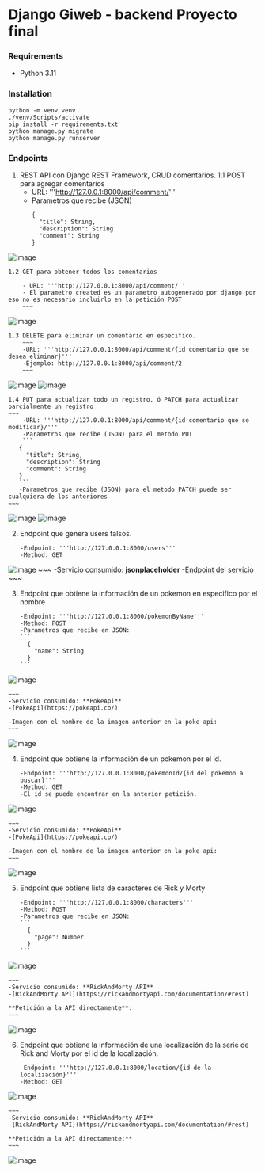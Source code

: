 # Django Giweb - backend Proyecto final

### Requirements

* Python 3.11

### Installation

```
python -m venv venv
./venv/Scripts/activate
pip install -r requirements.txt
python manage.py migrate
python manage.py runserver
```


### Endpoints

1. REST API con Django REST Framework, CRUD comentarios.
    1.1 POST para agregar comentarios
    - URL: '''http://127.0.0.1:8000/api/comment/'''
    - Parametros que recibe (JSON)
        ```
        {
          "title": String,
          "description": String
          "comment": String
        }
        ```


![image](https://user-images.githubusercontent.com/117322489/208281763-b17772a2-5647-4dbf-ad38-7477908646b1.png)

    1.2 GET para obtener todos los comentarios

        - URL: '''http://127.0.0.1:8000/api/comment/''' 
        - El parametro created es un parametro autogenerado por django por eso no es necesario incluirlo en la petición POST
        ~~~
        
![image](https://user-images.githubusercontent.com/117322489/208281784-bde4edfb-d1cc-41ba-b94d-83a761567f05.png)

    1.3 DELETE para eliminar un comentario en especifico.
        ~~~
        -URL: '''http://127.0.0.1:8000/api/comment/{id comentario que se desea eliminar}'''
        -Ejemplo: http://127.0.0.1:8000/api/comment/2
        ~~~
        
![image](https://user-images.githubusercontent.com/117322489/208281808-dab0cc52-e671-473b-b169-fa53287c204d.png)
![image](https://user-images.githubusercontent.com/117322489/208281869-2fe49190-4a50-4d0a-a904-1c4d1c30dddc.png)

    1.4 PUT para actualizar todo un registro, ó PATCH para actualizar parcialmente un registro
    ~~~
        -URL: '''http://127.0.0.1:8000/api/comment/{id comentario que se modificar}/'''
        -Parametros que recibe (JSON) para el metodo PUT
        ```
       {
         "title": String,
         "description": String
         "comment": String
       }
       ```
       -Parametros que recibe (JSON) para el metodo PATCH puede ser cualquiera de los anteriores
    ~~~
![image](https://user-images.githubusercontent.com/117322489/208281923-1a45e1be-1148-4153-88e6-4cb49023bbd1.png)
![image](https://user-images.githubusercontent.com/117322489/208281934-017cb99a-0d45-48ab-b05d-0fdb1c293b36.png)

2. Endpoint que genera users falsos.
    ~~~
    -Endpoint: '''http://127.0.0.1:8000/users'''
    -Method: GET
    ~~~
![image](https://user-images.githubusercontent.com/117322489/208282039-bd3824cc-7c77-49ff-ba8f-1885831c9118.png)
    ~~~
    -Servicio consumido: **jsonplaceholder**
    -[Endpoint del servicio](https://jsonplaceholder.typicode.com/users)
    ~~~

3. Endpoint que obtiene la información de un pokemon en especifico por el nombre
    ~~~
    -Endpoint: '''http://127.0.0.1:8000/pokemonByName'''
    -Method: POST
    -Parametros que recibe en JSON:
    ```
      {
        "name": String
      }
    ```
    ~~~
    
![image](https://user-images.githubusercontent.com/117322489/208282253-fc63d30a-5341-4070-bcd6-071c31b56338.png)
    
    ~~~
    -Servicio consumido: **PokeApi**
    -[PokeApi](https://pokeapi.co/)
    
    -Imagen con el nombre de la imagen anterior en la poke api:
    ~~~
![image](https://user-images.githubusercontent.com/117322489/208282333-9225779a-6685-4fea-9813-3e9577b1e7a9.png)

4. Endpoint que obtiene la información de un pokemon por el id.
    ~~~
    -Endpoint: '''http://127.0.0.1:8000/pokemonId/{id del pokemon a buscar}'''
    -Method: GET
    -El id se puede encontrar en la anterior petición.
    ~~~
    
 ![image](https://user-images.githubusercontent.com/117322489/208282428-96489ce6-e063-42eb-b098-7b630dd7a3f4.png)
    
    ~~~
    -Servicio consumido: **PokeApi**
    -[PokeApi](https://pokeapi.co/)
  
    -Imagen con el nombre de la imagen anterior en la poke api:
    ~~~
    
![image](https://user-images.githubusercontent.com/117322489/208282453-69da1ad8-cfc0-4280-b5c6-9c2846dee888.png)

5. Endpoint que obtiene lista de caracteres de Rick y Morty
    ~~~
    -Endpoint: '''http://127.0.0.1:8000/characters'''
    -Method: POST
    -Parametros que recibe en JSON:
    ```
      {
        "page": Number
      }
    ```
    ~~~
    
 ![image](https://user-images.githubusercontent.com/117322489/208282580-1ea85362-9414-48db-8abe-1d22b63992f9.png)

    ~~~
    -Servicio consumido: **RickAndMorty API**
    -[RickAndMorty API](https://rickandmortyapi.com/documentation/#rest)
  
    **Petición a la API directamente**:
    ~~~

![image](https://user-images.githubusercontent.com/117322489/208282626-d806ef34-9773-4add-a35c-ff4afdc420b4.png)

6. Endpoint que obtiene la información de una localización de la serie de Rick and Morty por el id de la localización.
    ~~~
    -Endpoint: '''http://127.0.0.1:8000/location/{id de la localización}'''
    -Method: GET
    ~~~
    
![image](https://user-images.githubusercontent.com/117322489/208282675-f8c304b0-2bfc-4461-b214-b92f136d86da.png)
    
    ~~~
    -Servicio consumido: **RickAndMorty API**
    -[RickAndMorty API](https://rickandmortyapi.com/documentation/#rest)
    
    **Petición a la API directamente:**
    ~~~
![image](https://user-images.githubusercontent.com/117322489/208282703-834072c1-2e45-421e-bb31-57b7a93702a8.png)
